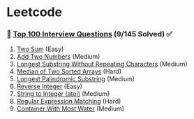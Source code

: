 # Leetcode

### 📖 [Top 100 Interview Questions](https://leetcode.com/problemset/top-interview-questions/) (9/145 Solved) ✅

1. [Two Sum](<Top 100 Interview Questions/Two Sum>) (Easy)
2. [Add Two Numbers](<Top 100 Interview Questions/Add Two Numbers>) (Medium)
3. [Longest Substring Without Repeating Characters](<Top 100 Interview Questions/Longest Substring Without Repeating Characters>) (Medium)
4. [Median of Two Sorted Arrays](<Top 100 Interview Questions/Median of Two Sorted Arrays>) (Hard)
5. [Longest Palindromic Substring](<Top 100 Interview Questions/Longest Palindromic Substring>) (Medium)
6. [Reverse Integer](<Top 100 Interview Questions/Reverse Integer>) (Easy)
7. [String to Integer (atoi)](<Top 100 Interview Questions/String to Integer (atoi)>) (Medium)
8. [Regular Expression Matching](<Top 100 Interview Questions/Regular Expression Matching>) (Hard)
9. [Container With Most Water](<Top 100 Interview Questions/Container With Most Water>) (Medium)